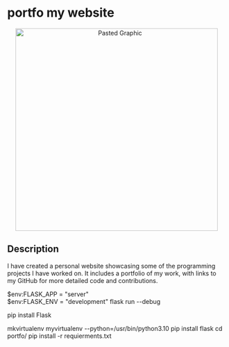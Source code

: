 # portfo my website

<p align="center">
  <img width="466" alt="Pasted Graphic" src="https://github.com/yair489/portfo/issues/1#issue-2554880339">
</p>

## Description
I have created a personal website showcasing some of the programming projects I have worked on.
It includes a portfolio of my work, with links to my GitHub for more detailed code and contributions.

$env:FLASK_APP = "server"    
$env:FLASK_ENV = "development"
flask run --debug

pip install Flask


mkvirtualenv myvirtualenv --python=/usr/bin/python3.10
pip install flask
cd portfo/
pip install -r requierments.txt 
